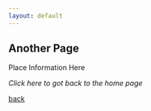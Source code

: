 ```yaml
---
layout: default
---
```


## Another Page

Place Information Here

_Click here to got back to the home page_

[back](./)